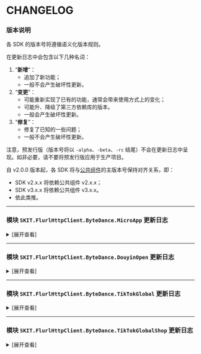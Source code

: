 # CHANGELOG

### 版本说明

各 SDK 的版本号将遵循语义化版本规则。

在更新日志中会包含以下几种名词：

1.  “**新增**”：
    -   追加了新功能；
    -   一般不会产生破坏性更新。
2.  “**变更**”：
    -   可能重新实现了已有的功能，通常会带来使用方式上的变化；
    -   可能升、降级了第三方依赖库的版本。
    -   一般会产生破坏性更新。
3.  “**修复**”：
    -   修复了已知的一些问题；
    -   一般不会产生破坏性更新。

注意，预发行版（版本号将以 `-alpha`、`-beta`、`-rc` 结尾）不会在更新日志中呈现。如非必要，请不要将预发行版应用于生产项目。

自 v2.0.0 版本起，各 SDK 将与[公共组件](https://www.nuget.org/packages/SKIT.FlurlHttpClient.Common)的主版本号保持对齐关系，即：

-   SDK v2.x.x 将依赖公共组件 v2.x.x；
-   SDK v3.x.x 将依赖公共组件 v3.x.x。
-   依此类推。

---

### 模块 `SKIT.FlurlHttpClient.ByteDance.MicroApp` 更新日志

<details>

<summary>[展开查看]</summary>

-   Release 3.3.0 (2024-05-26)

    -   **新增**：新增小程序文字直播预约公告、Web 化接入、抖店绑定、电商等相关接口。

    -   **新增**：随官方更新流量主相关接口模型。

    -   **变更**：变更入口点路径。

    -   **变更**：移除部分已废弃接口。

-   Release 3.2.0 (2024-05-17)

    -   **新增**：新增小程序隐私协议相关接口。

    -   **新增**：新增小程序直播预约相关接口。

    -   **变更**：升级依赖 `BouncyCastle.Cryptography` 至 v2.3.1。

-   Release 3.1.0 (2024-05-08)

    -   **新增**：新增上传短剧权益事件接口。

    -   **修复**：修复部分接口 Content-Type 请求标头设置错误。影响版本：v3.0.0 ~ v3.0.1。

    -   **修复**：修复服务商平台代开发小程序备案查询服务内容类型接口 URL 错误。影响版本：v3.0.0 ~ v3.0.1。

-   Release 3.0.1 (2024-03-10)

    -   **修复**：修复部分以反斜杠结尾的接口地址错误。影响版本：v3.0.0。

-   Release 3.0.0 (2024-03-09)

    -   **新增**：新增 URL Link v2、URL Schema v2、二维码 v2、订阅消息 v2、推广计划 v2、流量主 v2 等相关接口。

    -   **新增**：新增内容安全图片检测 v3、普通二维码绑定 v3 等相关接口。

    -   **新增**：新增线索组件、视频能力、搜索能力、任务能力、用户信息、分享等相关接口。

    -   **新增**：新增小程序能力申请、抖音号绑定等相关接口。

    -   **新增**：新增泛知识角色系统抖音号绑定相关接口。

    -   **新增**：新增服务商平台代开发小程序授权 v2、代开发小程序模板管理 v2、代开发小程序基础信息管理 v2、代开发小程序开发管理 v2 等相关接口。

    -   **新增**：新增服务商平台代开发小程序备案相关接口。

    -   **新增**：独立化直播小玩法 API 客户端，支持自动生成请求签名。

    -   **变更**：升级公共组件至 v3.0.0。完整变更说明请参阅迁移指南。

    -   **变更**：重命名客户端 `ByteDanceMicroAppClient` 为 `DouyinMicroAppClient`。

    -   **变更**：移除部分已废弃接口。

    -   **修复**：修复泛知识课程库添加课程接口模型定义错误。

    -   **修复**：修复担保支付相关接口 GET 请求签名错误。（_via_ [GitHub #20](https://github.com/fudiwei/DotNetCore.SKIT.FlurlHttpClient.ByteDance/pull/20)）

-   Release 2.5.0 (2023-07-17)

    -   **新增**：新增担保支付自动结算结果查询接口。（_via_ [GitHub #12](https://github.com/fudiwei/DotNetCore.SKIT.FlurlHttpClient.ByteDance/pull/12)）

    -   **新增**：新增泛知识角色系统相关接口。（_via_ [GitHub #16](https://github.com/fudiwei/DotNetCore.SKIT.FlurlHttpClient.ByteDance/pull/16)）

    -   **新增**：随官方更新泛知识课程库添加和修改泛课程接口模型。（_via_ [GitHub #18](https://github.com/fudiwei/DotNetCore.SKIT.FlurlHttpClient.ByteDance/pull/18)）

-   Release 2.4.1 (2023-06-23)

    -   **修复**：修复部分服务商授权相关接口模型定义错误。（_via_ [GitHub #11](https://github.com/fudiwei/DotNetCore.SKIT.FlurlHttpClient.ByteDance/pull/11)）

    -   **修复**：修复回调通知事件验证签名错误。（_via_ [GitHub #11](https://github.com/fudiwei/DotNetCore.SKIT.FlurlHttpClient.ByteDance/pull/11)）

-   Release 2.4.0 (2023-03-28)

    -   **新增**：新增担保支付账单相关接口。

    -   **新增**：新增直播小玩法相关接口。

-   Release 2.3.0 (2023-02-21)

    -   **新增**：新增若干服务商平台代商家管理小程序相关的回调通知事件模型。

    -   **变更**：独立化泛知识课程库相关接口。

    -   **变更**：独立化服务商平台相关接口。

    -   **修复**：修复泛知识课程库接入点错误。

-   Release 2.2.0 (2023-02-20)

    -   **新增**：新增小程序获取已设置的服务类目、上传资源、订阅消息模板库、剪映视频模板、抖音开放能力、普通二维码绑定、流量主等相关接口。

    -   **新增**：新增泛知识课程库查询退款规则、修改退款规则、查询课程审核、设置回调通知等接口。

    -   **新增**：新增第三方小程序应用上传资源接口。

    -   **新增**：新增服务商平台代商家入驻抖音开放平台相关接口。

    -   **变更**：移除部分已废弃接口。

-   Release 2.1.0 (2023-01-17)

    -   **新增**：新增小程序挂载、分发、引导关注抖音号、数据分析等相关接口。

    -   **新增**：新增服务商平台代开发小程序获取模板小程序列表、提审代码、删除订单、获取官方客服链接等接口。

    -   **变更**：标记获取粉丝列表、获取关注列表接口为已废弃。

-   Release 2.0.0 (2022-12-06)

    -   **变更**：升级公共组件至 v2.6.0。

-   Release 1.4.0 (2022-12-04)

    -   **新增**：新增 UrlLink 分享相关接口。

    -   **新增**：新增获取官方平台客服链接接口。

    -   **新增**：新增获取评价数据接口。

    -   **新增**：新增小程序推广计划短视频任务相关接口。

    -   **变更**：标记 v1 版授权登录接口为已废弃。

-   Release 1.3.0 (2022-08-24)

    -   **新增**：新增担保支付进件、退分账、提现相关接口。

    -   **新增**：随官方更新担保支付接口获取页面链接相关接口。

-   Release 1.2.0 (2022-05-02)

    -   **新增**：新增独立的小游戏接入点。

    -   **变更**：重命名部分接口模型，将路由中的版本号信息后置。

-   Release 1.1.0 (2022-05-02)

    -   **新增**：新增小程序任务后台任务上传接口。

    -   **新增**：新增课程库资质管理相关接口。

    -   **新增**：新增 v2 版授权登录接口。

    -   **新增**：随官方更新担保支付相关接口模型。

    -   **变更**：升级公共组件至 v2.5.0。

    -   **变更**：统一接口响应模型中关于错误代码的字段。

-   Release 1.0.0 (2022-03-01)

    -   首次发布。

</details>

---

### 模块 `SKIT.FlurlHttpClient.ByteDance.DouyinOpen` 更新日志

<details>

<summary>[展开查看]</summary>

-   Release 3.1.0 (2024-05-09)

    -   **新增**：新增小程序推广计划相关接口。

    -   **修复**：修复部分接口 Content-Type 请求标头设置错误。影响版本：v3.0.0。

-   Release 3.0.0 (2024-03-12)

    -   **新增**：新增联合授权、用户经营身份管理、嵌入式播放、投稿任务、直播数据、经营工具等相关接口。

    -   **新增**：新增评论管理、私信管理、群聊管理、意向用户管理等相关接口。

    -   **新增**：新增获取 OpenTicket 接口。

    -   **新增**：随官方更新获取用户公开信息接口模型。

    -   **新增**：随官方更新团购核算验券准备接口模型。（_via_ [GitHub #23](https://github.com/fudiwei/DotNetCore.SKIT.FlurlHttpClient.ByteDance/pull/23)）

    -   **变更**：升级公共组件至 v3.0.0。完整变更说明请参阅迁移指南。

    -   **变更**：规范化部分接口模型命名，并移除部分已废弃接口。

    -   **修复**：修复部分以反斜杠结尾的接口地址错误。

    -   **修复**：修复部分接口 AccessToken 传参方式错误。

-   Release 2.4.0 (2023-05-25)

    -   **新增**：新增创建图文相关接口。

    -   **新增**：随官方上传视频、分片上传视频、创建视频等接口地址。

-   Release 2.3.0 (2023-04-15)

    -   **新增**：新增互动管理场景跳转相关接口。

    -   **新增**：随官方更新查询授权账号视频列表、查询特定视频的视频数据、获取用户粉丝数据等接口地址。

    -   **变更**：移除头条视频、西瓜视频相关接口。

-   Release 2.2.1 (2023-02-28)

    -   **修复**：修复生活服务开放能力门店信息查询接口响应模型定义错误。（_via_ [Gitee #I6IG50](https://gitee.com/fudiwei/DotNetCore.SKIT.FlurlHttpClient.ByteDance/issues/I6IG50)）

-   Release 2.2.0 (2023-02-27)

    -   **新增**：新增部分抖音生活服务相关 Webhook 事件模型。

    -   **新增**：新增抖音生活服务 SPI 验签及解密相关扩展方法。

    -   **变更**：重命名扩展方法 `DouyinOpenClient.DecryptMobileNumber` 为 `DouyinOpenClient.DecryptOAuthUserInfoMobileNumber`。

-   Release 2.1.0 (2023-02-21)

    -   **新增**：新增物料配置相关接口。

    -   **新增**：新增抖音生活服务创建适用人群、代运营、外卖等相关接口。

-   Release 2.0.1 (2023-02-06)

    -   **修复**：修复刷新接口调用凭证接口模型定义错误。

-   Release 2.0.0 (2022-12-06)

    -   **变更**：升级公共组件至 v2.6.0。

-   Release 1.4.0 (2022-12-05)

    -   **新增**：新增部分生活服务开放能力抖音生活服务相关接口。

    -   **新增**：新增抖音生活服务开放能力会员相关 Webhook 事件模型。

    -   **修复**：修复 `TikTokClientResponseExtra` 类型的拼写错误。

-   Release 1.3.0 (2022-12-04)

    -   **新增**：随官方更新抖音视频相关接口模型。

    -   **新增**：随官方更新评论回复 Webhook 事件模型。

    -   **变更**：移除部分已废弃接口。

-   Release 1.2.0 (2022-08-25)

    -   **新增**：新增服务市场开放能力相关接口。

    -   **新增**：新增生活服务开放能力 CPS 佣金相关接口。

    -   **新增**：新增生活服务开放能力抖音生活服务门店查询、团购核销、团购对账、会员接入、订单查询相关接口。

    -   **变更**：调整 `TikTokClientOptions.Endpoints` 的默认值。

-   Release 1.1.0 (2022-05-02)

    -   **新增**：新增生活服务开放能力商品库接入相关接口。

    -   **新增**：新增生活服务开放能力交易系统接入相关接口。

    -   **变更**：升级公共组件至 v2.5.0。

-   Release 1.0.0 (2022-03-07)

    -   首次发布。

</details>

---

### 模块 `SKIT.FlurlHttpClient.ByteDance.TikTokGlobal` 更新日志

<details>

<summary>[展开查看]</summary>

-   Release 3.0.1 (2024-03-10)

    -   **修复**：修复部分以反斜杠结尾的接口地址错误。影响版本：v3.0.0。

-   Release 3.0.0 (2024-03-04)

    -   **新增**：新增内容发布（Content Posting）、个人数据可携带权（Data Portability）、调研（Research）、商业化内容（Commercial Content）等相关接口。

    -   **变更**：移除原 v1 版 API 客户端。

    -   **变更**：升级公共组件至 v3.0.0。完整变更说明请参阅迁移指南。

-   Release 2.1.0 (2023-03-11)

    -   **新增**：支持 OAuth、用户等相关的 v2 版 API。

-   Release 2.0.0 (2022-12-06)

    -   首次发布。

</details>

---

### 模块 `SKIT.FlurlHttpClient.ByteDance.TikTokGlobalShop` 更新日志

<details>

<summary>[展开查看]</summary>

-   Release 3.1.0 (2024-05-15)

    -   **新增**：接入新版本 API（即 v202309 API）。

    -   **新增**：新增反序列化 Webhook 事件相关的工具方法。

    -   **变更**：独立化旧版本 API。

-   Release 3.0.0 (2024-03-04)

    -   **新增**：新增获取商品库存列表接口。

    -   **新增**：新增商品预检接口。

    -   **新增**：新增获取运输服务接口。

    -   **新增**：随官方更新商品、订单等相关接口模型。

    -   **变更**：升级公共组件至 v3.0.0。完整变更说明请参阅迁移指南。

-   Release 2.1.0 (2023-05-09)

    -   **新增**：新增创建品牌接口。

-   Release 2.0.0 (2023-03-28)

    -   首次发布。

</details>
